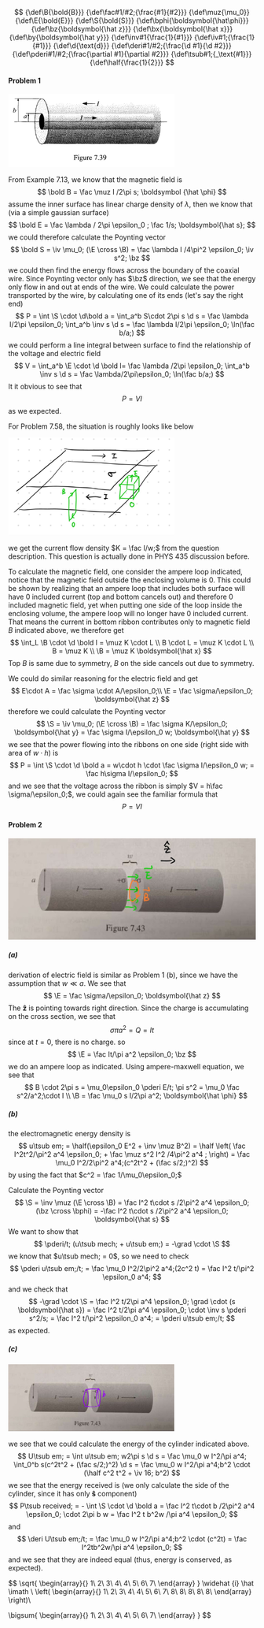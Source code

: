 $$
{\def\B{\bold{B}}}
{\def\fac#1/#2;{\frac{#1}{#2}}}
{\def\muz{\mu_0}}
{\def\E{\bold{E}}}
{\def\S{\bold{S}}}
{\def\bphi{\boldsymbol{\hat\phi}}}
{\def\bz{\boldsymbol{\hat z}}}
{\def\bx{\boldsymbol{\hat x}}}
{\def\by{\boldsymbol{\hat y}}}
{\def\inv#1{\frac{1}{#1}}}
{\def\iv#1;{\frac{1}{#1}}}
{\def\d{\text{d}}}
{\def\deri#1/#2;{\frac{\d #1}{\d #2}}}
{\def\pderi#1/#2;{\frac{\partial #1}{\partial #2}}}
{\def\tsub#1;{_\text{#1}}}
{\def\half{\frac{1}{2}}}
$$

#### Problem 1

<img src="./HW1.assets/image-20240126205820475.png" alt="image-20240126205820475" style="zoom:33%;" />

From Example 7.13, we know that the magnetic field is
$$
\bold B = \fac \muz I /2\pi s; \boldsymbol {\hat \phi}
$$
assume the inner surface has linear charge density of $\lambda$, then we know that (via a simple gaussian surface)
$$
\bold E = \fac \lambda / 2\pi \epsilon_0 ; \fac 1/s; \boldsymbol{\hat s};
$$
we could therefore calculate the Poynting vector
$$
\bold S = \iv \mu_0; (\E \cross \B) = \fac \lambda I /4\pi^2 \epsilon_0; \iv s^2; \bz
$$
we could then find the energy flows across the boundary of the coaxial wire. Since Poynting vector only has $\bz$ direction, we see that the energy only flow in and out at ends of the wire. We could calculate the power transported by the wire, by calculating one of its ends (let's say the right end)
$$
P = \int \S \cdot \d\bold a = \int_a^b S\cdot 2\pi s \d s = \fac \lambda I/2\pi \epsilon_0; \int_a^b \inv s \d s = \fac \lambda I/2\pi \epsilon_0; \ln(\fac b/a;)
$$
we could perform a line integral between surface to find the relationship of the voltage and electric field
$$
V = \int_a^b \E \cdot \d \bold l= \fac \lambda /2\pi \epsilon_0; \int_a^b \inv s \d s = \fac \lambda/2\pi\epsilon_0; \ln(\fac b/a;)
$$
It it obvious to see that
$$
P = VI
$$
as we expected.



For Problem 7.58, the situation is roughly looks like below

<img src="./HW1.assets/image-20240126215506005.png" alt="image-20240126215506005" style="zoom:33%;" />

we get the current flow density $K = \fac I/w;$ from the question description. This question is actually done in PHYS 435 discussion before. 

To calculate the magnetic field, one consider the ampere loop indicated, notice that the magnetic field outside the enclosing volume is 0. This could be shown by realizing that an ampere loop that includes both surface will have 0 included current (top and bottom cancels out) and therefore 0 included magnetic field, yet when putting one side of the loop inside the enclosing volume, the ampere loop will no longer have 0 included current. That means the current in bottom ribbon contributes only to magnetic field $B$ indicated above, we therefore get
$$
\int_L \B \cdot \d \bold l = \muz K \cdot L \\
B \cdot L = \muz K \cdot L \\
B = \muz K \\
\B = \muz K \boldsymbol{\hat x}
$$
Top $B$ is same due to symmetry, $B$ on the side cancels out due to symmetry.

We could do similar reasoning for the electric field and get
$$
E\cdot A = \fac \sigma \cdot A/\epsilon_0;\\
\E = \fac \sigma/\epsilon_0; \boldsymbol{\hat z}
$$
therefore we could calculate the Poynting vector
$$
\S = \iv \mu_0; (\E \cross \B) = \fac \sigma K/\epsilon_0; \boldsymbol{\hat y} = \fac \sigma I/\epsilon_0 w; \boldsymbol{\hat y}
$$
we see that the power flowing into the ribbons on one side (right side with area of $w \cdot h$) is
$$
P = \int \S \cdot \d \bold a = w\cdot h \cdot \fac \sigma I/\epsilon_0 w; = \fac h\sigma I/\epsilon_0;
$$
and we see that the voltage across the ribbon is simply $V = h\fac \sigma/\epsilon_0;$, we could again see the familiar formula that
$$
P = VI
$$


#### Problem 2

<img src="./HW1.assets/image-20240126235605791.png" alt="image-20240126235605791" style="zoom:50%;" />

##### (a)

derivation of electric field is similar as Problem 1 (b), since we have the assumption that $w \ll a$. We see that
$$
\E = \fac \sigma/\epsilon_0; \boldsymbol{\hat z}
$$
The $\boldsymbol{\hat z}$ is pointing towards right direction. Since the charge is accumulating on the cross section, we see that
$$
\sigma \pi a^2 = Q = It
$$
since at $t = 0$, there is no charge. so
$$
\E = \fac It/\pi a^2 \epsilon_0; \bz
$$
we do an ampere loop as indicated. Using ampere-maxwell equation, we see that
$$
B \cdot 2\pi s = \mu_0\epsilon_0 \pderi E/t; \pi s^2 = \mu_0 \fac s^2/a^2;\cdot I \\
\B = \fac \mu_0 s I/2\pi a^2; \boldsymbol{\hat \phi}
$$

##### (b)

the electromagnetic energy density is
$$
u\tsub em; = \half(\epsilon_0 E^2 + \inv \muz B^2) = \half \left( \fac I^2t^2/\pi^2 a^4 \epsilon_0; + \fac \muz s^2 I^2 /4\pi^2 a^4 ; \right) = \fac \mu_0 I^2/2\pi^2 a^4;(c^2t^2 + (\fac s/2;)^2)
$$
by using the fact that $c^2 = \fac 1/\mu_0\epsilon_0;$

Calculate the Poynting vector
$$
\S = \inv \muz (\E \cross \B) = \fac I^2 t\cdot s /2\pi^2 a^4 \epsilon_0; (\bz \cross \bphi) = -\fac I^2 t\cdot s /2\pi^2 a^4 \epsilon_0; \boldsymbol{\hat s}
$$
We want to show that
$$
\pderi/t; (u\tsub mech; + u\tsub em;) = -\grad \cdot \S
$$
we know that $u\tsub mech; = 0$, so we need to check
$$
\pderi u\tsub em;/t; = \fac \mu_0 I^2/2\pi^2 a^4;(2c^2 t) = \fac I^2 t/\pi^2 \epsilon_0 a^4;
$$
and we check that
$$
-\grad \cdot \S = \fac I^2 t/2\pi a^4 \epsilon_0; \grad \cdot (s \boldsymbol{\hat s}) = \fac I^2 t/2\pi a^4 \epsilon_0; \cdot \inv s \pderi s^2/s; = \fac I^2 t/\pi^2 \epsilon_0 a^4; = \pderi u\tsub em;/t;
$$
as expected.

##### (c)

<img src="./HW1.assets/image-20240126232223837.png" alt="image-20240126232223837" style="zoom: 33%;" />

we see that we could calculate the energy of the cylinder indicated above.
$$
U\tsub em; = \int u\tsub em; w2\pi s \d s = \fac \mu_0 w I^2/\pi a^4; \int_0^b s(c^2t^2 + (\fac s/2;)^2) \d s = \fac \mu_0 w I^2/\pi a^4;b^2 \cdot  (\half c^2 t^2 + \iv 16; b^2)
$$
we see that the energy received is (we only calculate the side of the cylinder, since it has only $\boldsymbol{\hat s}$ component)
$$
P\tsub received; = - \int \S \cdot \d \bold a = \fac I^2 t\cdot b /2\pi^2 a^4 \epsilon_0; \cdot 2\pi b w = \fac I^2 t b^2w /\pi a^4 \epsilon_0;
$$
and
$$
\deri U\tsub em;/t; = \fac \mu_0 w I^2/\pi a^4;b^2 \cdot  (c^2t) = \fac I^2tb^2w/\pi a^4 \epsilon_0; 
$$
and we see that they are indeed equal (thus, energy is conserved, as expected).




$$
\sqrt{
\begin{array}{}
1\\
2\\
3\\
4\\
4\\
5\\
6\\
7\\
\end{array}
}
\widehat {i}
\hat \imath
\\
\left(
\begin{array}{}
1\\
2\\
3\\
4\\
4\\
5\\
6\\
7\\
8\\
8\\
8\\
8\\
8\\
\end{array}
\right)\\


\bigsum{
\begin{array}{}
1\\
2\\
3\\
4\\
4\\
5\\
6\\
7\\
\end{array}
}
$$
